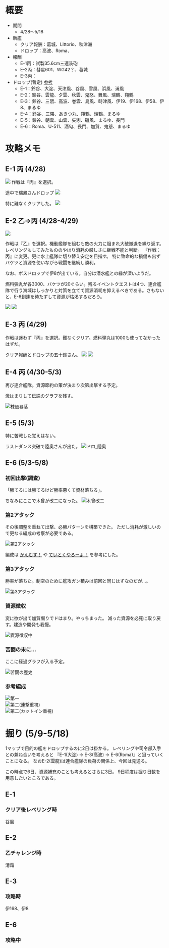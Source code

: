<link rel="stylesheet" type="text/css" href="kancolle.css">

# 概要

* 期間
	* 4/28～5/18
* 新艦
	* クリア報酬：葛城、Littorio、秋津洲
	* ドロップ：高波、Roma、
* 報酬
	* E-1丙：試製35.6cm三連装砲
	* E-2丙：彗星601、WG42？、葛城
	* E-3丙：
* ドロップ(暫定) [参考](http://kancolle.doorblog.jp/archives/44524435.html)
	* E-1：鈴谷、大淀、天津風、谷風、雪風、浜風、浦風
	* E-2：鈴谷、雲龍、夕雲、秋雲、鬼怒、舞風、瑞鶴、翔鶴
	* E-3：鈴谷、三隈、高波、巻雲、島風、時津風、伊19、伊168、伊58、伊8、まるゆ
	* E-4：鈴谷、三隈、あきつ丸、翔鶴、瑞鶴、まるゆ
	* E-5：鈴谷、朝雲、山雲、矢矧、磯風、まるゆ、長門
	* E-6：Roma、U-511、酒匂、長門、加賀、鬼怒、まるゆ


# 攻略メモ

## E-1 丙 (4/28)

![](E-1_マップ.jpg)
作戦は『丙』を選択。

途中で瑞鳳さんドロップ
![](ドロ_瑞鳳.jpg)

特に難なくクリアした。
![](E-1_試製35.6cm三連装砲.jpg)

## E-2 乙→丙 (4/28-4/29)

![](E-2_マップ.jpg)

作戦は『乙』を選択。機動艦隊を組むも敵の火力に阻まれ大破撤退を繰り返す。
レベリングもしてみたもののやはり消耗の厳しさに継戦不能と判断。
『作戦：丙』に変更。更に水上艦隊に切り替え安定を目指す。
特に致命的な損傷も出ずバケツと資源を使いながら戦闘を継続し勝利。

なお、ボスドロップで伊8が出ている。自分は潜水艦との縁が深いようだ。

燃料弾丸が各3000、バケツが20ぐらい。残るイベントクエストは4つ、連合艦隊で行う海域はしっかりと対策を立てて資源消耗を抑えるべきである。さもないと、E-6到達を待たずして資源が枯渇するだろう。

![](E-2_葛城.jpg)
![](ドロ_飛龍.jpg)

## E-3 丙 (4/29)

作戦は迷わず『丙』を選択。難なくクリア。燃料弾丸は1000も使ってなかったはずだ。

クリア報酬とドロップの五十鈴さん。
![](E-3_天山_六○一空.jpg)
![](ドロ_五十鈴.jpg)


## E-4 丙 (4/30-5/3)

再び連合艦隊。資源節約の策が決まり次第出撃する予定。

激はまりして伝説のグラフを残す。

![株価暴落](株価暴落.jpg)


## E-5 (5/3)

特に苦戦した覚えはない。

ラストダンス突破で陸奥さんが出た。
![ドロ_陸奥](ドロ_陸奥.jpg)


## E-6 (5/3-5/8)

### 初回出撃(調査)

「勝てるには勝てるけど勝率悪くて資材落ちる」。

ちなみにここで木曾が改二になった。
![木曾改二](開発_木曾改二.jpg)


### 第2アタック

その後調整を重ねて出撃、必勝パターンを構築できた。
ただし消耗が激しいので更なる編成の考察が必要である。

![第2アタック](E-6第2アタック.jpg)

編成は
[かんむす！](http://kanmusu.blomaga.jp/articles/42415.html)
や
[ていとくやろーよ！](http://nanashki.blog.fc2.com/blog-entry-415.html)
を参考にした。


### 第3アタック

勝率が落ちた。制空のために艦攻ガン積みは前回と同じはずなのだが…。

![第3アタック](E-6第3アタック.jpg)


### 資源徴収

変に欲が出て加賀堀りでドはまり。やっちまった。
減った資源を必死に取り戻す。建造や開発も我慢。

![資源徴収中](E-6_資源徴収中.jpg)




### 苦闘の末に…

ここに経過グラフが入る予定。

![苦闘の歴史](E-6_苦闘の歴史.jpg)

### 参考編成

<div class="comb_fl cf">
<div><img src="http://blog-imgs-75.fc2.com/n/a/n/nanashki/20150429231006700.jpg">第一</div>
<div><img src="http://blog-imgs-75.fc2.com/n/a/n/nanashki/20150429235347330.jpg">第二(連撃重視)</div>
<div><img src="http://blog-imgs-75.fc2.com/n/a/n/nanashki/20150430001942fd9.jpg">第二(カットイン重視)</div>
</div>


# 掘り (5/9-5/18)

1マップで目的の艦をドロップするのに2日は掛かる。
レベリングや司令部入手との兼ね合いを考えると
『E-1(大淀) → E-3(高波) → E-6(Roma)』と狙っていくことになる。
なおE-2(雲龍)は連合艦隊の負荷の関係上、今回は見送る。

この時点で6日、資源補充のことも考えるとさらに3日。
9日程度は掘り日数を用意したいところである。


## E-1
### クリア後レベリング時
谷風


## E-2
### 乙チャレンジ時
清霜


## E-3
### 攻略時
伊168、伊8


## E-6
### 攻略中
